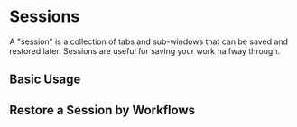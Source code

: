 # Sessions

A "session" is a collection of tabs and sub-windows that can be saved and restored
later. Sessions are useful for saving your work halfway through.

## Basic Usage

## Restore a Session by Workflows
